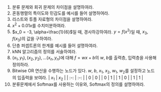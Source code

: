 1. 분류 문제와 회귀 문제의 차이점을 설명하여라.
2. 혼동행렬의 특이도와 민감도를 예시를 들어 설명하여라.
3. 리스트와 튜플 자료형의 차이점을 설명하여라.
4. $x^2 + 0.01x$를 수치미분하여라.
5. $x_0 = -3, \alpha=\frac{1}{6}$일 때, 경사하강하여라.
    $y = f(x^2)$일 때, $x_3, f(x_3)$의 값을 구하여라.
6. 단층 퍼셉트론의 한계를 예시를 들어 설명하여라.
7. kNN 알고리즘의 정의를 서술하여라.
8. $(x_1, y_1), (x_2, y_2), ...(x_n, y_n)$에 대해 $f=wx+b$의 $w$, $b$를 출력층, 입력층을 사용해 정의하라.
9. Bitwise OR 연산을 수행하는 노드가 있다. $w$, $b$, $x_1$, $x_2$, $w_1$, $w_2$를 설정하고 노드의 입출력을 보여라.
    | $x_1$ | $x_2$ |
    | :-: | :-: |
    | $0$ | $0$ |
    | $0$ | $1$ |
    | $1$ | $0$ |
    | $1$ | $1$ |
10. 분류문제에서 Softmax를 사용하는 이유와, Softmax의 정의를 설명하여라.
